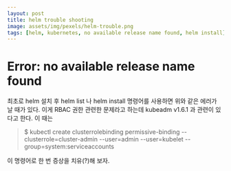 ```yaml
---
layout: post
title: helm trouble shooting
image: assets/img/pexels/helm-trouble.png
tags: [helm, kubernetes, no available release name found, helm install]
---
```


# Error: no available release name found

최초로 helm 설치 후 helm list 나  helm install 명령어를 사용하면 위와 같은 에러가 날 때가 있다.
이게 RBAC 권한 관련한 문제라고 하는데 kubeadm v1.6.1 과 관련이 있다고 한다.
이 때는 
>  $ kubectl create clusterrolebinding permissive-binding --clusterrole=cluster-admin --user=admin --user=kubelet --group=system:serviceaccounts

이 명령어로 한 번 증상을 치유(?)해 보자.
